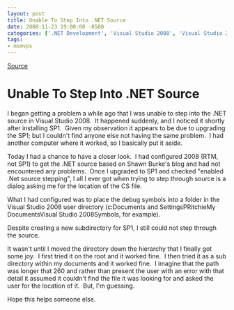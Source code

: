 ```yaml
---
layout: post
title: Unable To Step Into .NET Source
date: 2008-11-23 19:00:00 -0500
categories: ['.NET Development', 'Visual Studio 2008', 'Visual Studio 2008 SP1']
tags:
- msmvps
---
```

[Source](http://blogs.msmvps.com/peterritchie/2008/11/24/unable-to-step-into-net-source/ "Permalink to Unable To Step Into .NET Source")

# Unable To Step Into .NET Source

I began getting a problem a while ago that I was unable to step into the .NET source in Visual Studio 2008.  It happened suddenly, and I noticed it shortly after installing SP1.  Given my observation it appears to be due to upgrading the SP1; but I couldn't find anyone else not having the same problem.  I had another computer where it worked, so I basically put it aside.

Today I had a chance to have a closer look.  I had configured 2008 (RTM, not SP1) to get the .NET source based on Shawn Burke's blog and had not encountered any problems.  Once I upgraded to SP1 and checked "enabled .Net source stepping", I all I ever got when trying to step through source is a dialog asking me for the location of the CS file.

What I had configured was to place the debug symbols into a folder in the Visual Studio 2008 user directory (c:Documents and SettingsPRitchieMy DocumentsVisual Studio 2008Symbols, for example).

Despite creating a new subdirectory for SP1, I still could not step through the source.

It wasn't until I moved the directory down the hierarchy that I finally got some joy.  I first tried it on the root and it worked fine.  I then tried it as a sub directory within my documents and it worked fine.  I imagine that the path was longer that 260 and rather than present the user with an error with that detail it assumed it couldn't find the file it was looking for and asked the user for the location of it.  But, I'm guessing.

Hope this helps someone else.

